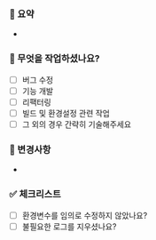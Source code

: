 ### 📌 요약
- 

### 📕 무엇을 작업하셨나요?
- [ ] 버그 수정
- [ ] 기능 개발
- [ ] 리팩터링
- [ ] 빌드 및 환경설정 관련 작업
- [ ] 그 외의 경우 간략히 기술해주세요

### 📖 변경사항
- 

### ✅ 체크리스트
- [ ] 환경변수를 임의로 수정하지 않았나요?
- [ ] 불필요한 로그를 지우셨나요?